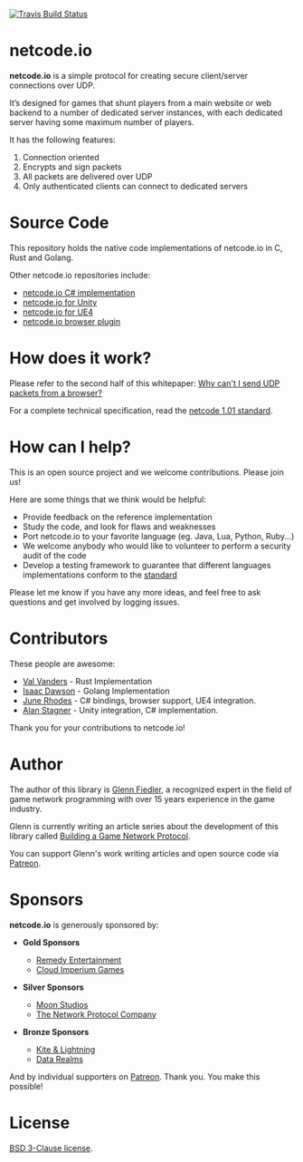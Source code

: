 [![Travis Build Status](https://travis-ci.org/networkprotocol/netcode.io.svg?branch=master)](https://travis-ci.org/networkprotocol/netcode.io)

# netcode.io

**netcode.io** is a simple protocol for creating secure client/server connections over UDP.

It’s designed for games that shunt players from a main website or web backend to a number of dedicated server instances, with each dedicated server having some maximum number of players.

It has the following features:

1. Connection oriented
2. Encrypts and sign packets
3. All packets are delivered over UDP
4. Only authenticated clients can connect to dedicated servers

# Source Code

This repository holds the native code implementations of netcode.io in C, Rust and Golang.

Other netcode.io repositories include:

* [netcode.io C# implementation](https://github.com/KillaMaaki/Netcode.IO.NET)
* [netcode.io for Unity](https://github.com/KillaMaaki/Unity-Netcode.IO)
* [netcode.io for UE4](https://github.com/RedpointGames/netcode.io-UE4)
* [netcode.io browser plugin](https://github.com/RedpointGames/netcode.io-browser)

# How does it work?

Please refer to the second half of this whitepaper: [Why can't I send UDP packets from a browser?](http://gafferongames.com/post/why_cant_i_send_udp_packets_from_a_browser/) 

For a complete technical specification, read the [netcode 1.01 standard](https://github.com/networkprotocol/netcode.io/blob/master/STANDARD.md).

# How can I help?

This is an open source project and we welcome contributions. Please join us!

Here are some things that we think would be helpful:

* Provide feedback on the reference implementation
* Study the code, and look for flaws and weaknesses
* Port netcode.io to your favorite language (eg. Java, Lua, Python, Ruby...)
* We welcome anybody who would like to volunteer to perform a security audit of the code
* Develop a testing framework to guarantee that different languages implementations conform to the [standard](https://github.com/networkprotocol/netcode.io/blob/master/STANDARD.md)

Please let me know if you have any more ideas, and feel free to ask questions and get involved by logging issues.

# Contributors

These people are awesome:

* [Val Vanders](https://github.com/vvanders) - Rust Implementation
* [Isaac Dawson](https://github.com/wirepair) - Golang Implementation
* [June Rhodes](https://github.com/hach-que) - C# bindings, browser support, UE4 integration.
* [Alan Stagner](https://github.com/KillaMaaki) - Unity integration, C# implementation.

Thank you for your contributions to netcode.io!

# Author

The author of this library is [Glenn Fiedler](https://www.linkedin.com/in/glennfiedler), a recognized expert in the field of game network programming with over 15 years experience in the game industry.

Glenn is currently writing an article series about the development of this library called [Building a Game Network Protocol](http://gafferongames.com/2016/05/10/building-a-game-network-protocol/).

You can support Glenn's work writing articles and open source code via [Patreon](http://www.patreon.com/gafferongames).

# Sponsors

**netcode.io** is generously sponsored by:

* **Gold Sponsors**
    * [Remedy Entertainment](http://www.remedygames.com/)
    * [Cloud Imperium Games](https://cloudimperiumgames.com)
    
* **Silver Sponsors**
    * [Moon Studios](http://www.oriblindforest.com/#!moon-3/)
    * [The Network Protocol Company](http://www.thenetworkprotocolcompany.com)
    
* **Bronze Sponsors**
    * [Kite & Lightning](http://kiteandlightning.la/)
    * [Data Realms](http://datarealms.com)
 
And by individual supporters on [Patreon](http://www.patreon.com/gafferongames). Thank you. You make this possible!

# License

[BSD 3-Clause license](https://opensource.org/licenses/BSD-3-Clause).
